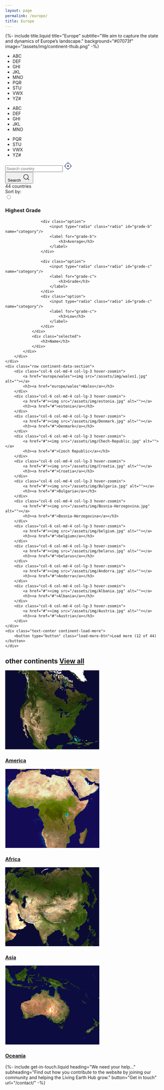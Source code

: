 ```yaml
---
layout: page
permalink: /europe/
title: Europe
---
```


{%-
        include title.liquid
        title="Europe"
        subtitle="We aim to capture the state and dynamics of Europe’s landscape."
        background="#07073f" image="/assets/img/continent-thub.png"
-%}

<!-- continent-serach-bar-start -->
<div class="container mt-100 mb-100 search-continent-main">
    <div class="row">
        <div class="col-12 col-lg-8 m-auto">
            <ul class="continent-country-history">
                <li>ABC</li>
                <li>DEF</li>
                <li>GHI</li>
                <li>JKL</li>
                <li>MNO</li>
                <li>PQR</li>
                <li>STU</li>
                <li>VWX</li>
                <li>YZ#</li>
            </ul>
            <div class="continent-country-history-mobile">
                <ul>
                    <li>ABC</li>
                    <li>DEF</li>
                    <li>GHI</li>
                    <li>JKL</li>
                    <li>MNO</li>
                </ul>
                <ul>
                    <li>PQR</li>
                    <li>STU</li>
                    <li>VWX</li>
                    <li>YZ#</li>
                </ul>
            </div>
            <div class="continent-search-bar">
                <div class="current-location-search">
                    <input type="text" placeholder="Search country">
                    <img src="/assets/img/location.png" alt="location"/>
                </div>
                <button type="button">
                    <span>Search</span>
                    <svg width="28" height="28" viewBox="0 0 28 28" xmlns="http://www.w3.org/2000/svg">
                    <path fill-rule="evenodd" clip-rule="evenodd" d="M19.0488 18.0609C21.7308 14.8557 21.5685 10.0709 18.5622 7.05683C15.3834 3.86989 10.2292 3.86989 7.05036 7.05683C3.87254 10.2428 3.87254 15.4074 7.05036 18.5933C10.0743 21.6243 14.8858 21.772 18.0839 19.0364L22.1615 23.1309C22.4289 23.3994 22.8633 23.4003 23.1317 23.1329C23.4002 22.8656 23.4011 22.4312 23.1337 22.1627L19.0488 18.0609ZM17.5908 8.02579C14.9481 5.37633 10.6645 5.37633 8.0218 8.02579C5.37814 10.6762 5.37814 14.9739 8.02174 17.6243C10.6644 20.2732 14.9481 20.2732 17.5908 17.6244C20.2344 14.9739 20.2344 10.6762 17.5908 8.02579Z"/>
                    </svg>
                </button>
            </div>
        </div>
    </div>
</div>
<!-- continent-serach-bar-end -->

<!-- continent-data-showing-start -->
<div class="container mt-100 mb-100 data-continent-main">
    <div class="data-continent-fillter">
        <div class="continent-count">
            44 countries
        </div>
        <div class="continent-dropdown">
            Sort by:
            <div class="select-box">
                <div class="options-container">
                    <div class="option">
                        <input
                                type="radio"
                                class="radio"
                                id="grade-a"
                                name="category"
                        />
                        <label for="grade-a">
                            <h3>Highest Grade</h3>
                        </label>
                    </div>

                    <div class="option">
                        <input type="radio" class="radio" id="grade-b" name="category"/>
                        <label for="grade-b">
                            <h3>Average</h3>
                        </label>
                    </div>

                    <div class="option">
                        <input type="radio" class="radio" id="grade-c" name="category"/>
                        <label for="grade-c">
                            <h3>Grade</h3>
                        </label>
                    </div>
                    <div class="option">
                        <input type="radio" class="radio" id="grade-c" name="category"/>
                        <label for="grade-c">
                            <h3>Low</h3>
                        </label>
                    </div>
                </div>
                <div class="selected">
                    <h3>Name</h3>
                </div>
            </div>
        </div>
    </div>
    <div class="row continent-data-section">
        <div class="col-6 col-md-4 col-lg-3 hover-zoomin">
            <a href="europe/wales"><img src="/assets/img/wales1.jpg" alt=""></a>
            <h3><a href="europe/wales">Wales</a></h3>
        </div>
        <div class="col-6 col-md-4 col-lg-3 hover-zoomin">
            <a href="#"><img src="/assets/img/estonia.jpg" alt=""></a>
            <h3><a href="#">estonia</a></h3>
        </div>
        <div class="col-6 col-md-4 col-lg-3 hover-zoomin">
            <a href="#"><img src="/assets/img/Denmark.jpg" alt=""></a>
            <h3><a href="#">Denmark</a></h3>
        </div>
        <div class="col-6 col-md-4 col-lg-3 hover-zoomin">
            <a href="#"><img src="/assets/img/Chech-Republic.jpg" alt=""></a>
            <h3><a href="#">Czech Republic</a></h3>
        </div>
        <div class="col-6 col-md-4 col-lg-3 hover-zoomin">
            <a href="#"><img src="/assets/img/Croatia.jpg" alt=""></a>
            <h3><a href="#">Croatia</a></h3>
        </div>
        <div class="col-6 col-md-4 col-lg-3 hover-zoomin">
            <a href="#"><img src="/assets/img/Bulgaria.jpg" alt=""></a>
            <h3><a href="#">Bulgaria</a></h3>
        </div>
        <div class="col-6 col-md-4 col-lg-3 hover-zoomin">
            <a href="#"><img src="/assets/img/Bosnia-Herzegovina.jpg" alt=""></a>
            <h3><a href="#">Bosnia-Herzegovina</a></h3>
        </div>
        <div class="col-6 col-md-4 col-lg-3 hover-zoomin">
            <a href="#"><img src="/assets/img/belgium.jpg" alt=""></a>
            <h3><a href="#">belgium</a></h3>
        </div>
        <div class="col-6 col-md-4 col-lg-3 hover-zoomin">
            <a href="#"><img src="/assets/img/belarus.jpg" alt=""></a>
            <h3><a href="#">belarus</a></h3>
        </div>
        <div class="col-6 col-md-4 col-lg-3 hover-zoomin">
            <a href="#"><img src="/assets/img/Andorra.jpg" alt=""></a>
            <h3><a href="#">Andorra</a></h3>
        </div>
        <div class="col-6 col-md-4 col-lg-3 hover-zoomin">
            <a href="#"><img src="/assets/img/Albania.jpg" alt=""></a>
            <h3><a href="#">Albania</a></h3>
        </div>
        <div class="col-6 col-md-4 col-lg-3 hover-zoomin">
            <a href="#"><img src="/assets/img/Austria.jpg" alt=""></a>
            <h3><a href="#">Austria</a></h3>
        </div>
    </div>
    <div class="text-center continent-load-more">
        <button type="button" class="load-more-btn">Load more (12 of 44)</button>
    </div>
</div>
<!-- continent-data-showing-end -->

<!-- other-continents-start -->
<div class="container mt-100 mb-100">
    <h2 class="common-title">other continents <a href="#">View all</a></h2>
    <div class="row continent-data-section">
        <div class="col-6 col-md-4 col-lg-3">
            <a href="#"><img src="/assets/img/America.jpg" alt=""></a>
            <h3><a href="#">America</a></h3>
        </div>
        <div class="col-6 col-md-4 col-lg-3">
            <a href="#"><img src="/assets/img/Africa-c.jpg" alt=""></a>
            <h3><a href="#">Africa</a></h3>
        </div>
        <div class="col-6 col-md-4 col-lg-3">
            <a href="#"><img src="/assets/img/Asia-c.jpg" alt=""></a>
            <h3><a href="#">Asia</a></h3>
        </div>
        <div class="col-6 col-md-4 col-lg-3">
            <a href="#"><img src="/assets/img/Oceania-c.jpg" alt=""></a>
            <h3><a href="#">Oceania</a></h3>
        </div>
    </div>
</div>
<!-- other-continents-end -->

{%-
        include get-in-touch.liquid
        heading="We need your help&hellip;"
        subheading="Find out how you contribute to the website by joining our community and helping the Living Earth Hub grow."
        button="Get in touch"
        url="/contact/"
-%}